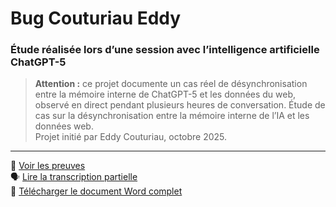 # Bug Couturiau Eddy
### Étude réalisée lors d’une session avec l’intelligence artificielle ChatGPT-5
> **Attention :** ce projet documente un cas réel de désynchronisation entre la mémoire interne de ChatGPT-5 et les données du web, observé en direct pendant plusieurs heures de conversation.
Étude de cas sur la désynchronisation entre la mémoire interne de l’IA et les données web.  
Projet initié par Eddy Couturiau, octobre 2025.
---
📄 [Voir les preuves](preuve.md)  
🗣️ [Lire la transcription partielle](transcriptions.md)  
📘 [Télécharger le document Word complet](Le-Bug-Couturiau-Étude-de-cas-Eddy-Couturiau.docx?raw=1)

